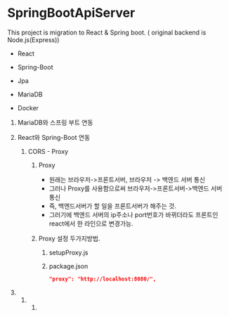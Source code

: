 # SpringBootApiServer
This project is migration to React &amp; Spring boot. ( original backend is Node.js(Express))





- React
- Spring-Boot
- Jpa

- MariaDB
- Docker





1. MariaDB와 스프링 부트 연동





2. React와 Spring-Boot 연동

   1. CORS - Proxy

      1. Proxy

         - 원래는 브라우저->프론트서버, 브라우저 -> 백엔드 서버 통신
         - 그러나 Proxy를 사용함으로써 브라우저->프론트서버->백엔드 서버 통신
         - 즉, 백엔드서버가 할 일을 프론트서버가 해주는 것.
         - 그러기에 백엔드 서버의 ip주소나 port번호가 바뀌더라도 프론트인 react에서 한 라인으로 변경가능.

      2. Proxy 설정 두가지방법.

         1. setupProxy.js

         2. package.json

            ```json
            "proxy": "http://localhost:8080/",
            ```

            

3. 1. 1. 